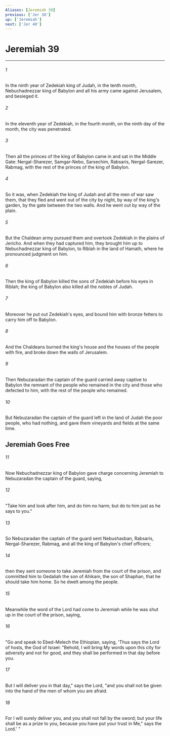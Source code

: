 ```yaml
---
Aliases: [Jeremiah 39]
previous: ['Jer 38']
up: ['Jeremiah']
next: ['Jer 40']
---
```

# Jeremiah 39

***


###### 1 
In the ninth year of Zedekiah king of Judah, in the tenth month, Nebuchadnezzar king of Babylon and all his army came against Jerusalem, and besieged it. 

###### 2 
In the eleventh year of Zedekiah, in the fourth month, on the ninth day of the month, the city was penetrated. 

###### 3 
Then all the princes of the king of Babylon came in and sat in the Middle Gate: Nergal-Sharezer, Samgar-Nebo, Sarsechim, Rabsaris, Nergal-Sarezer, Rabmag, with the rest of the princes of the king of Babylon. 

###### 4 
So it was, when Zedekiah the king of Judah and all the men of war saw them, that they fled and went out of the city by night, by way of the king's garden, by the gate between the two walls. And he went out by way of the plain. 

###### 5 
But the Chaldean army pursued them and overtook Zedekiah in the plains of Jericho. And when they had captured him, they brought him up to Nebuchadnezzar king of Babylon, to Riblah in the land of Hamath, where he pronounced judgment on him. 

###### 6 
Then the king of Babylon killed the sons of Zedekiah before his eyes in Riblah; the king of Babylon also killed all the nobles of Judah. 

###### 7 
Moreover he put out Zedekiah's eyes, and bound him with bronze fetters to carry him off to Babylon. 

###### 8 
And the Chaldeans burned the king's house and the houses of the people with fire, and broke down the walls of Jerusalem. 

###### 9 
Then Nebuzaradan the captain of the guard carried away captive to Babylon the remnant of the people who remained in the city and those who defected to him, with the rest of the people who remained. 

###### 10 
But Nebuzaradan the captain of the guard left in the land of Judah the poor people, who had nothing, and gave them vineyards and fields at the same time.

## Jeremiah Goes Free 

###### 11 
Now Nebuchadnezzar king of Babylon gave charge concerning Jeremiah to Nebuzaradan the captain of the guard, saying, 

###### 12 
"Take him and look after him, and do him no harm; but do to him just as he says to you." 

###### 13 
So Nebuzaradan the captain of the guard sent Nebushasban, Rabsaris, Nergal-Sharezer, Rabmag, and all the king of Babylon's chief officers; 

###### 14 
then they sent someone to take Jeremiah from the court of the prison, and committed him to Gedaliah the son of Ahikam, the son of Shaphan, that he should take him home. So he dwelt among the people. 

###### 15 
Meanwhile the word of the Lord had come to Jeremiah while he was shut up in the court of the prison, saying, 

###### 16 
"Go and speak to Ebed-Melech the Ethiopian, saying, 'Thus says the Lord of hosts, the God of Israel: "Behold, I will bring My words upon this city for adversity and not for good, and they shall be performed in that day before you. 

###### 17 
But I will deliver you in that day," says the Lord, "and you shall not be given into the hand of the men of whom you are afraid. 

###### 18 
For I will surely deliver you, and you shall not fall by the sword; but your life shall be as a prize to you, because you have put your trust in Me," says the Lord.' "
